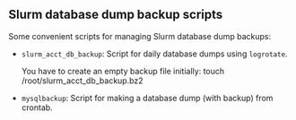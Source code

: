 Slurm database dump backup scripts
----------------------------------

Some convenient scripts for managing Slurm database dump backups:

* ```slurm_acct_db_backup```: Script for daily database dumps using ```logrotate```.

  You have to create an empty backup file initially: touch /root/slurm_acct_db_backup.bz2

* ```mysqlbackup```: Script for making a database dump (with backup) from crontab.


